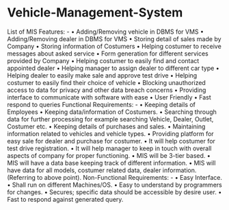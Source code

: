 # Vehicle-Management-System

List of MIS Features: -
•	Adding/Removing vehicle in DBMS for VMS
•	Adding/Removing dealer in DBMS for VMS
•	Storing detail of sales made by Company
•	Storing information of Costumers
•	Helping costumer to receive messages about asked service
•	Form generation for different services provided by Company
•	Helping costumer to easily find and contact appointed dealer
•	Helping manager to assign dealer to different car type
•	Helping dealer to easily make sale and approve test drive
•	Helping costumer to easily find their choice of vehicle
•	Blocking unauthorized access to data for privacy and other data breach concerns
•	Providing interface to communicate with software with ease
•	User Friendly
•	Fast respond to queries
Functional Requirements: -
•	Keeping details of Employees
•	Keeping data/information of Costumers.
•	Searching through data for further processing for example searching Vehicle, Dealer, Outlet, Costumer etc.
•	Keeping details of purchases and sales.
•	Maintaining information related to vehicles and vehicle types.
•	Providing platform for easy sale for dealer and purchase for costumer.
•	It will help costumer for test drive registration.
•	It will help manager to keep in touch with overall aspects of company for proper functioning.
•	MIS will be 3-tier based.
•	MIS will have a data base keeping track of different information.
•	MIS will have data for all models, costumer related data, dealer information. (Referring to above point).
Non-Functional Requirements: -
•	Easy Interface.
•	Shall run on different Machines/OS.
•	Easy to understand by programmers for changes.
•	Secures; specific data should be accessible by desire user.
•	Fast to respond against generated query.

